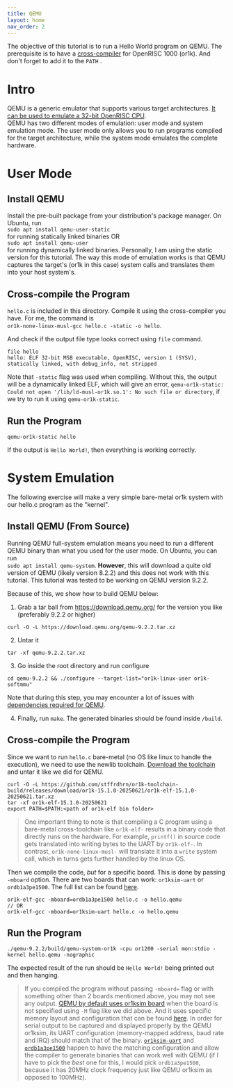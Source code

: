```yaml
---
title: QEMU
layout: home
nav_order: 2
---
```


The objective of this tutorial is to run a Hello World program on QEMU. The prerequisite is to have a [cross-compiler](https://openrisc.io/software) for OpenRISC 1000 (or1k). And don't forget to add it to the `PATH` .

# Intro
QEMU is a generic emulator that supports various target architectures. [It can be used to emulate a 32-bit OpenRISC CPU](https://www.qemu.org/docs/master/system/target-openrisc.html).\
QEMU has two different modes of emulation: user mode and system emulation mode. The user mode only allows you to run programs compiled for the target architecture, while the system mode emulates the complete hardware. 

# User Mode
## Install QEMU
Install the pre-built package from your distribution's package manager. On Ubuntu, run\
`sudo apt install qemu-user-static`  
for running statically linked binaries OR\
`sudo apt install qemu-user`  
for running dynamically linked binaries. Personally, I am using the static version for this tutorial.
The way this mode of emulation works is that QEMU captures the target's (or1k in this case) system calls and translates them into your host system's. 

## Cross-compile the Program
`hello.c` is included in this directory. Compile it using the cross-compiler you have. For me, the command is\
`or1k-none-linux-musl-gcc hello.c -static -o hello`.

And check if the output file type looks correct using `file` command.
```
file hello
hello: ELF 32-bit MSB executable, OpenRISC, version 1 (SYSV), statically linked, with debug_info, not stripped
```

Note that `-static` flag was used when compiling. Without this, the output will be a dynamically linked ELF, which will give an error, ```qemu-or1k-static: Could not open '/lib/ld-musl-or1k.so.1': No such file or directory```, if we try to run it using `qemu-or1k-static`.

## Run the Program
```
qemu-or1k-static hello
```
If the output is `Hello World!`, then everything is working correctly.

# System Emulation
The following exercise will make a very simple bare-metal or1k system with our hello.c program as the "kernel". 

## Install QEMU (From Source)
Running QEMU full-system emulation means you need to run a different QEMU binary than what you used for the user mode. On Ubuntu, you can run\
`sudo apt install qemu-system`. **However**, this will download a quite old version of QEMU (likely version 8.2.2) and this does not work with this tutorial. This tutorial was tested to be working on QEMU version 9.2.2.

Because of this, we show how to build QEMU below:
1. Grab a tar ball from https://download.qemu.org/ for the version you like (preferably 9.2.2 or higher)
```
curl -O -L https://download.qemu.org/qemu-9.2.2.tar.xz
```
2. Untar it
```
tar -xf qemu-9.2.2.tar.xz
```
3. Go inside the root directory and run configure
```
cd qemu-9.2.2 && ./configure --target-list="or1k-linux-user or1k-softmmu"
```

Note that during this step, you may encounter a lot of issues with [dependencies required for QEMU](https://www.qemu.org/docs/master/devel/build-environment.html#debian-ubuntu).

4. Finally, run `make`. The generated binaries should be found inside `/build`.

## Cross-compile the Program
Since we want to run `hello.c` bare-metal (no OS like linux to handle the execution), we need to use the newlib toolchain. [Download the toolchain](https://openrisc.io/software#newlib-toolchain) and untar it like we did for QEMU.
```
curl -O -L https://github.com/stffrdhrn/or1k-toolchain-build/releases/download/or1k-15.1.0-20250621/or1k-elf-15.1.0-20250621.tar.xz
tar -xf or1k-elf-15.1.0-20250621
export PATH=$PATH:<path of or1k-elf bin folder>
```
> One important thing to note is that compiling a C program using a bare-metal cross-toolchain like `or1k-elf-` results in a binary code that directly runs on the hardware. For example, `printf()` in source code gets translated into writing bytes to the UART by `or1k-elf-`. In contrast, `or1k-none-linux-musl-` will translate it into a `write` system call, which in turns gets further handled by the linux OS. 


Then we compile the code, *but* for a specific board. This is done by passing `-mboard` option. There are two boards that can work: `or1ksim-uart` or `ordb1a3pe1500`. The full list can be found [here](https://github.com/openrisc/newlib/tree/or1k/libgloss/or1k/boards).
```
or1k-elf-gcc -mboard=ordb1a3pe1500 hello.c -o hello.qemu
// OR
or1k-elf-gcc -mboard=or1ksim-uart hello.c -o hello.qemu
```

## Run the Program
```
./qemu-9.2.2/build/qemu-system-or1k -cpu or1200 -serial mon:stdio -kernel hello.qemu -nographic
```
The expected result of the run should be `Hello World!` being printed out and then hanging. 

> If you compiled the program without passing `-mboard=` flag or with something other than 2 boards mentioned above, you may not see any output. [QEMU by default uses or1ksim board](https://www.qemu.org/docs/master/system/target-openrisc.html#choosing-a-board-model) when the board is not specified using `-M` flag like we did above. And it uses specific memory layout and configuration that can be found [here](https://github.com/qemu/qemu/blob/master/hw/openrisc/openrisc_sim.c). In order for serial output to be captured and displayed properly by the QEMU or1ksim, its UART configuration (memory-mapped address, baud rate and IRQ) should match that of the binary. [`or1ksim-uart`](https://github.com/openrisc/newlib/blob/or1k/libgloss/or1k/boards/or1ksim-uart.S) and [`ordb1a3pe1500`](https://github.com/openrisc/newlib/blob/or1k/libgloss/or1k/boards/ordb1a3pe1500.S) happen to have the matching configuration and allow the compiler to generate binaries that can work well with QEMU (if I have to pick the _best_ one for this, I would pick `ordb1a3pe1500`, because it has 20MHz clock frequency just like QEMU or1ksim as opposed to 100MHz). 
